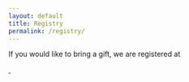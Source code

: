 ```yaml
---
layout: default
title: Registry
permalink: /registry/
---
```

If you would like to bring a gift, we are registered at

  <a class="registry-logo" href="https://www.heathceramics.com/apps/giftregistry/registry/85317?shared_url=true">
    <img src="{{ "/assets/img/heath.jpg" | relative_url }}" alt="">
  </a>
  <a class="registry-logo" href="https://www.zola.com/registry/dougandkatie2020/edit">
    <img src="{{ "/assets/img/zola.jpg" | relative_url }}" alt="">
  </a>
